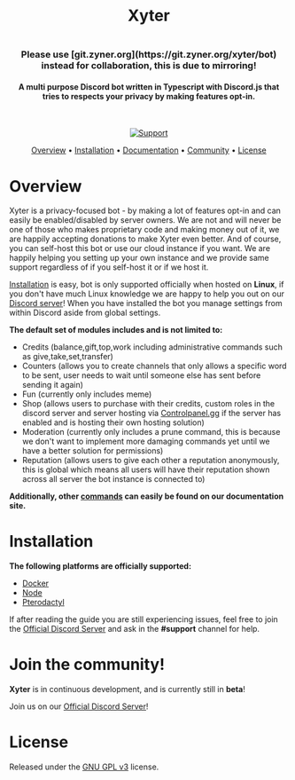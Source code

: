 <h1 align="center">
  <br>
  Xyter
  <br>
</h1>

<h3 align="center">
  <br>
  Please use [git.zyner.org](https://git.zyner.org/xyter/bot) instead for collaboration, this is due to mirroring!
  <br>
</h3>

<h4 align="center"> A multi purpose Discord bot written in Typescript with Discord.js that tries to respects your privacy by making features <b>opt-in</b>.</h4>

  <br>

<p align="center">
  <a href="https://discord.zyner.org">
    <img src="https://img.shields.io/discord/774981996878626847.svg?label=Discord&logo=Discord&colorB=7289da&style=for-the-badge" alt="Support">
  </a>
</p>

<p align="center">
  <a href="#overview">Overview</a>
  •
  <a href="#installation">Installation</a>
  •
  <a href="https://xyter.zyner.org/">Documentation</a>
  •
  <a href="#join-the-community">Community</a>
  •
  <a href="#license">License</a>
</p>

# Overview

Xyter is a privacy-focused bot - by making a lot of features opt-in and can easily be enabled/disabled by server owners. We are not and will never be one of those who makes proprietary code and making money out of it, we are happily accepting donations to make Xyter even better. And of course, you can self-host this bot or use our cloud instance if you want. We are happily helping you setting up your own instance and we provide same support regardless of if you self-host it or if we host it.

[Installation](#installation) is easy, bot is only supported officially when hosted on **Linux**, if you don't have much Linux knowledge we are happy to help you out on our [Discord server](https://discord.zyner.org)! When you have installed the bot you manage settings from within Discord aside from global settings.

**The default set of modules includes and is not limited to:**

- Credits (balance,gift,top,work including administrative commands such as give,take,set,transfer)
- Counters (allows you to create channels that only allows a specific word to be sent, user needs to wait until someone else has sent before sending it again)
- Fun (currently only includes meme)
- Shop (allows users to purchase with their credits, custom roles in the discord server and server hosting via [Controlpanel.gg](https://controlpanel.gg) if the server has enabled and is hosting their own hosting solution)
- Moderation (currently only includes a prune command, this is because we don't want to implement more damaging commands yet until we have a better solution for permissions)
- Reputation (allows users to give each other a reputation anonymously, this is global which means all users will have their reputation shown across all server the bot instance is connected to)

**Additionally, other [commands](https://xyter.zyner.org/docs/commands) can easily be found on our documentation site.**

# Installation

**The following platforms are officially supported:**

- [Docker](https://xyter.zyner.org/docs/flavors/on-premise/docker)
- [Node](https://xyter.zyner.org/docs/flavors/on-premise/node)
- [Pterodactyl](https://xyter.zyner.org/docs/flavors/on-premise/pterodactyl)

If after reading the guide you are still experiencing issues, feel free to join the
[Official Discord Server](https://discord.zyner.org) and ask in the **#support** channel for help.

# Join the community!

**Xyter** is in continuous development, and is currently still in **beta**!

Join us on our [Official Discord Server](https://discord.zyner.org)!

# License

Released under the [GNU GPL v3](https://www.gnu.org/licenses/gpl-3.0.en.html) license.
